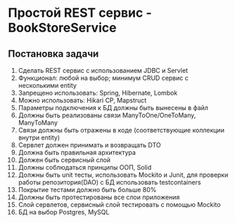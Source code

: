 Простой REST сервис - BookStoreService
===================

Постановка задачи
-------
1) Сделать REST сервис с использованием JDBC и Servlet
2) Функционал: любой на выбор; минимум CRUD сервис с несколькими entity
3) Запрещено использовать: Spring, Hibernate, Lombok
4) Можно использовать: Hikari CP, Mapstruct
5) Параметры подключения к БД должны быть вынесены в файл
6) Должны быть реализованы связи ManyToOne/OneToMany, ManyToMany
7) Связи должны быть отражены в коде (соответствующие коллекции внутри entity)
8) Сервлет должен принимать и возвращать DTO
9) Должна быть правильная архитектура
10) Должен быть сервисный слой
11) Должны соблюдаться принципы ООП, Solid
12) Должны быть unit тесты, использовать Mockito и Junit, для проверки работы репозитория(DAO) с БД использовать testcontainers
13) Покрытие тестами должно быть больше 80%
14) Должны быть протестированы все слои приложения
15) Слой сервлетов, сервисный слой тестировать с помощью Mockito
16) БД на выбор Postgres, MySQL
